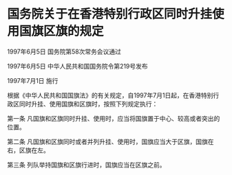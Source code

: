 # 国务院关于在香港特别行政区同时升挂使用国旗区旗的规定

1997年6月5日 国务院第58次常务会议通过

1997年6月5日 中华人民共和国国务院令第219号发布　

1997年7月1日 施行

<!-- INFO END -->

根据《中华人民共和国国旗法》的有关规定，自1997年7月1日起，在香港特别行政区同时升挂、使用国旗和区旗时，按照下列规定执行：

第一条 凡国旗和区旗同时升挂、使用时，应当将国旗置于中心、较高或者突出的位置。

第二条 凡国旗和区旗同时或者并列升挂、使用时，国旗应当大于区旗，国旗在右，区旗在左。

第三条 列队举持国旗和区旗行进时，国旗应当在区旗之前。